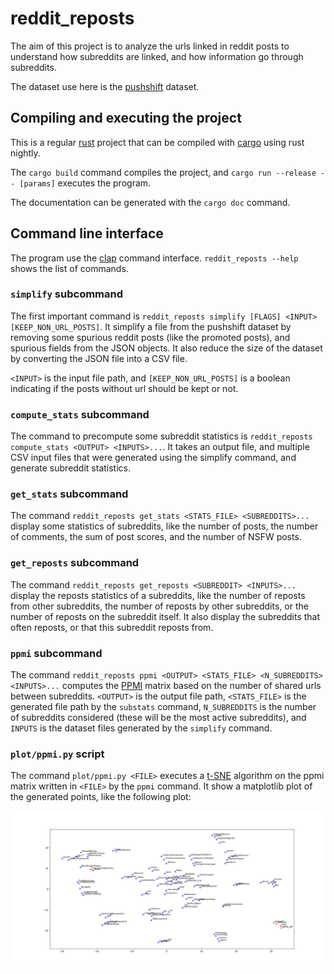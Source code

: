 # reddit_reposts

The aim of this project is to analyze the urls linked in reddit posts to understand how subreddits are linked, and how information go through subreddits.

The dataset use here is the [pushshift](https://files.pushshift.io/reddit/submissions/) dataset.

## Compiling and executing the project

This is a regular [rust](https://www.rust-lang.org/) project that can be compiled with [cargo](https://doc.rust-lang.org/cargo/) using rust nightly. 

The `cargo build` command compiles the project, and `cargo run --release -- [params]` executes the program.

The documentation can be generated with the `cargo doc` command.

## Command line interface

The program use the [clap](https://clap.rs/) command interface. `reddit_reposts --help` shows the list of commands.

### `simplify` subcommand

The first important command is `reddit_reposts simplify [FLAGS] <INPUT> [KEEP_NON_URL_POSTS]`. It simplify a file from the pushshift dataset by removing some spurious reddit posts (like the promoted posts), and spurious fields from the JSON objects. It also reduce the size of the dataset by converting the JSON file into a CSV file.

`<INPUT>` is the input file path, and `[KEEP_NON_URL_POSTS]` is a boolean indicating if the posts without url should be kept or not.

### `compute_stats` subcommand

The command to precompute some subreddit statistics is `reddit_reposts compute_stats <OUTPUT> <INPUTS>...`. It takes an output file, and multiple CSV input files that were generated using the simplify command, and generate subreddit statistics.

### `get_stats` subcommand

The command `reddit_reposts get_stats <STATS_FILE> <SUBREDDITS>...` display some statistics of subreddits, like the number of posts, the number of comments, the sum of post scores, and the number of NSFW posts.

### `get_reposts` subcommand

The command `reddit_reposts get_reposts <SUBREDDIT> <INPUTS>...` display the reposts statistics of a subreddits, like the number of reposts from other subreddits, the number of reposts by other subreddits, or the number of reposts on the subreddit itself. It also display the subreddits that often reposts, or that this subreddit reposts from. 

### `ppmi` subcommand

The command `reddit_reposts ppmi <OUTPUT> <STATS_FILE> <N_SUBREDDITS> <INPUTS>...` computes the [PPMI](https://en.wikipedia.org/wiki/Pointwise_mutual_information) matrix based on the number of shared urls between subreddits. `<OUTPUT>` is the output file path, `<STATS_FILE>` is the generated file path by the `substats` command, `N_SUBREDDITS` is the number of subreddits considered (these will be the most active subreddits), and `INPUTS` is the dataset files generated by the `simplify` command.

### `plot/ppmi.py` script

The command `plot/ppmi.py <FILE>` executes a [t-SNE](https://lvdmaaten.github.io/tsne/) algorithm on the ppmi matrix written in `<FILE>` by the `ppmi` command. It show a matplotlib plot of the generated points, like the following plot:

![tsne](https://github.com/math-fehr/reddit_reposts/blob/master/tsne.png)
